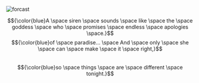 ![forcast](https://pbs.twimg.com/media/GHcLIPFXkAE1Cm0.png)

$${\color{blue}A \space siren \space sounds \space like \space the \space goddess \space who \space promises \space endless \space apologies \space.}$$ 
$${\color{blue}of \space paradise... \space And \space only \space she \space can \space make \space it \space right,}$$  
$${\color{blue}so \space things \space are \space different \space tonight.}$$
